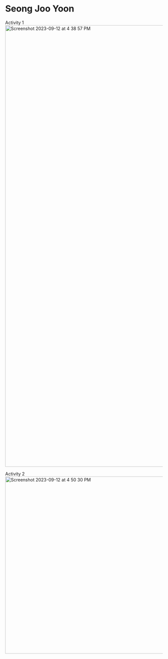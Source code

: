 # Seong Joo Yoon

Activity 1
<img width="1413" alt="Screenshot 2023-09-12 at 4 38 57 PM" src="https://github.com/seongjooy/ECE444-F2023-Assignment1/assets/66128818/d5aa15de-a843-4d2d-8bb7-b26aa08cdbc3">

Activity 2<br>
<img width="567" alt="Screenshot 2023-09-12 at 4 50 30 PM" src="https://github.com/seongjooy/ECE444-F2023-Assignment1/assets/66128818/82709253-619b-4184-b7ed-0d0bd8b60b88">
